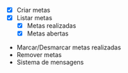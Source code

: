 - [x] Criar metas
- [x] Listar metas
    - [x] Metas realizadas
    - [x] Metas abertas
- Marcar/Desmarcar metas realizadas
- Remover metas
- Sistema de mensagens
